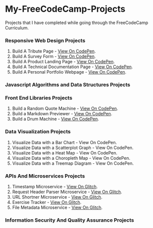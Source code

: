 # My-FreeCodeCamp-Projects
Projects that I have completed while going through the FreeCodeCamp Curriculum.

### Responsive Web Design Projects
   1. Build A Tribute Page - [View On CodePen](https://codepen.io/kudeh/full/mwrdNe/).
   2. Build A Survey Form - [View On CodePen](https://codepen.io/kudeh/full/wXgBrG/).
   3. Build A Product Landing Page - [View On CodePen](https://codepen.io/kudeh/full/mKWqQK/).
   4. Build A Technical Documentation Page - [View On CodePen](https://codepen.io/kudeh/full/gjYVLR/).
   5. Build A Personal Portfolio Webpage - [View On CodePen](https://codepen.io/kudeh/full/VWPvWX/).

### Javascript Algorithms and Data Structures Projects


### Front End Libraries Projects
   1. Build a Random Quote Machine - [View On CodePen](https://codepen.io/kudeh/full/KGKVJo/).
   2. Build a Markdown Previewer - [View On CodePen](https://codepen.io/kudeh/full/rRxQrm).
   3. Build a Drum Machine - [View On CodePen](https://codepen.io/kudeh/full/rRzxGZ).


### Data Visualization Projects
   1. Visualize Data with a Bar Chart - View On CodePen.
   2. Visualize Data with a Scatterplot Graph - View On CodePen.
   3. Visualize Data with a Heat Map - View On CodePen.
   4. Visualize Data with a Choropleth Map - View On CodePen.
   5. Visualize Data with a Treemap Diagram - View On CodePen.


### APIs And Microservices Projects
   1. Timestamp Microservice - [View On Glitch](https://cuddly-aardvark.glitch.me/).
   2. Request Header Parser Microservice - [View On Glitch](https://gainful-watcher.glitch.me/).
   3. URL Shortner Microservice - [View On Glitch](https://ancient-printer.glitch.me/).
   4. Exercise Tracker - [View On Glitch](https://uncovered-parakeet.glitch.me/).
   5. File Metadata Microservice - [View On Glitch](https://simple-aluminum.glitch.me/).

### Information Security And Quality Assurance Projects
